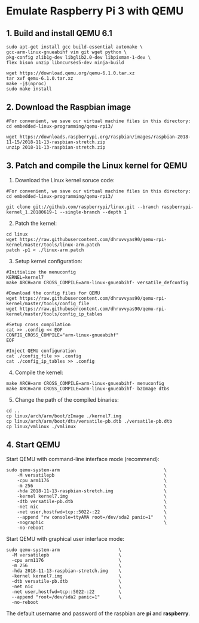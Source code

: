 # Emulate Raspberry Pi 3 with QEMU

## 1. Build and install QEMU 6.1

```
sudo apt-get install gcc build-essential automake \
gcc-arm-linux-gnueabihf vim git wget python \
pkg-config zlib1g-dev libglib2.0-dev libpixman-1-dev \
flex bison unzip libncurses5-dev ninja-build

wget https://download.qemu.org/qemu-6.1.0.tar.xz
tar xvf qemu-6.1.0.tar.xz
make -j$(nproc)
sudo make install
```

## 2. Download the Raspbian image

```
#For convenient, we save our virtual machine files in this directory:
cd embedded-linux-programming/qemu-rpi3/

wget https://downloads.raspberrypi.org/raspbian/images/raspbian-2018-11-15/2018-11-13-raspbian-stretch.zip
unzip 2018-11-13-raspbian-stretch.zip
```

## 3. Patch and compile the Linux kernel for QEMU

1. Download the Linux kernel soruce code:

```
#For convenient, we save our virtual machine files in this directory:
cd embedded-linux-programming/qemu-rpi3/

git clone git://github.com/raspberrypi/linux.git --branch raspberrypi-kernel_1.20180619-1 --single-branch --depth 1
```

2. Patch the kernel:

```
cd linux
wget https://raw.githubusercontent.com/dhruvvyas90/qemu-rpi-kernel/master/tools/linux-arm.patch
patch -p1 < ./linux-arm.patch
```

3. Setup kernel configuration:

```
#Initialize the menuconfig
KERNEL=kernel7
make ARCH=arm CROSS_COMPILE=arm-linux-gnueabihf- versatile_defconfig

#Download the config files for QEMU
wget https://raw.githubusercontent.com/dhruvvyas90/qemu-rpi-kernel/master/tools/config_file
wget https://raw.githubusercontent.com/dhruvvyas90/qemu-rpi-kernel/master/tools/config_ip_tables

#Setup cross compilation
cat >> .config << EOF
CONFIG_CROSS_COMPILE="arm-linux-gnueabihf"
EOF

#Inject QEMU configuration
cat ./config_file >> .config
cat ./config_ip_tables >> .config
```

4. Compile the kernel:

```
make ARCH=arm CROSS_COMPILE=arm-linux-gnueabihf- menuconfig
make ARCH=arm CROSS_COMPILE=arm-linux-gnueabihf- bzImage dtbs
```

5. Change the path of the compiled binaries:

```
cd ..
cp linux/arch/arm/boot/zImage ./kernel7.img
cp linux/arch/arm/boot/dts/versatile-pb.dtb ./versatile-pb.dtb
cp linux/vmlinux ./vmlinux
```

## 4. Start QEMU

Start QEMU with command-line interface mode (recommend):

```
sudo qemu-system-arm                                       \
    -M versatilepb                                         \
    -cpu arm1176                                           \
    -m 256                                                 \
    -hda 2018-11-13-raspbian-stretch.img                   \
    -kernel kernel7.img                                    \
    -dtb versatile-pb.dtb                                  \
    -net nic                                               \
    -net user,hostfwd=tcp::5022-:22                        \
    --append "rw console=ttyAMA root=/dev/sda2 panic=1"    \
    -nographic                                             \
    -no-reboot
```

Start QEMU with graphical user interface mode:

```
sudo qemu-system-arm                      \
  -M versatilepb                          \
  -cpu arm1176                            \
  -m 256                                  \
  -hda 2018-11-13-raspbian-stretch.img    \
  -kernel kernel7.img                     \
  -dtb versatile-pb.dtb                   \
  -net nic                                \
  -net user,hostfwd=tcp::5022-:22         \
  --append "root=/dev/sda2 panic=1"       \
  -no-reboot
```

The default username and password of the raspbian are **pi** and **raspberry**.
